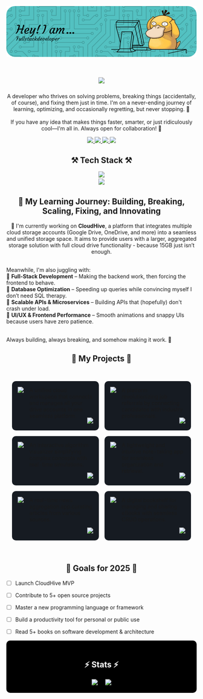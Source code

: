 <p align="center">
  <img src="./Header.png" alt="Masterheader">
</p>

<h1 align="center">
  <img src="https://readme-typing-svg.herokuapp.com/?font=Righteous&size=35&center=true&vCenter=true&width=500&height=70&duration=4000&lines=Hi+There!+👋;+I'm+Ayush+Katiyar😁!!;" />
</h1>

<p align="center">
A developer who thrives on solving problems, breaking things (accidentally, of course), and fixing them just in time. I'm on a never-ending journey of learning, optimizing, and occasionally regretting, but never stopping. 🚀
<br><br>
If you have any idea that makes things faster, smarter, or just ridiculously cool—I'm all in. Always open for collaboration! 🙌
</p>

<p align="center">
  <a href="https://www.linkedin.com/in/ayush-katiyar-6a0935238/" target="_blank">
    <img src="https://img.shields.io/badge/LinkedIn-0077B5?style=for-the-badge&logo=linkedin&logoColor=white" />
  </a>
  <a href="https://x.com/katiyarayush02" target="_blank">
    <img src="https://img.shields.io/badge/Twitter-1DA1F2?style=for-the-badge&logo=twitter&logoColor=white" />
  </a>
  <a href="https://portfolio-desr.vercel.app/" target="_blank">
    <img src="https://img.shields.io/badge/Portfolio-FF5722?style=for-the-badge&logo=vercel&logoColor=white" />
  </a>
  <a href="mailto:katiyarayush02@gmail.com" target="_blank">
    <img src="https://img.shields.io/badge/Gmail-D14836?style=for-the-badge&logo=gmail&logoColor=white" />
  </a>
</p>

<h2 align="center">⚒️ Tech Stack ⚒️</h2>

<p align="center">
  <img src="https://skillicons.dev/icons?i=react,bootstrap,notion,html,css,vscode,github,figma,tailwind,typescript,prisma" /><br>
  <img src="https://skillicons.dev/icons?i=nodejs,python,javascript,postman,express,netlify,npm,mongodb,c,mysql,vercel,git,nextjs,cpp,postgresql" />
</p>


<h2  align="center">🌱 My Learning Journey: Building, Breaking, Scaling, Fixing, and Innovating</h2>
<div align="center">
🔭 I'm currently working on <strong>CloudHive</strong>, a platform that integrates multiple cloud storage accounts (Google Drive, OneDrive, and more) into a seamless and unified storage space. It aims to provide users with a larger, aggregated storage solution with full cloud drive functionality - because 15GB just isn’t enough.<br><br>
</div>

Meanwhile, I'm also juggling with:<br>
🔹 <strong>Full-Stack Development</strong> – Making the backend work, then forcing the frontend to behave.<br>
🔹 <strong>Database Optimization</strong> – Speeding up queries while convincing myself I don’t need SQL therapy.<br>
🔹 <strong>Scalable APIs & Microservices</strong> – Building APIs that (hopefully) don't crash under load.<br>
🔹 <strong>UI/UX & Frontend Performance</strong> – Smooth animations and snappy UIs because users have zero patience.<br><br>

<div>Always building, always breaking, and somehow making it work. 🚀</div>



<h2 align="center">📂 My Projects 📂</h2>

<div align="center" style="display: inline-block; max-width: 900px;">
  <table align="center" style="border-collapse: separate; border-spacing: 15px;">
    <!-- Row 1 -->
    <tr>
      <!-- CloudHive -->
      <td style="padding: 15px; background: #161b22; border-radius: 10px; width: 50%;">
        <div style="display: flex; gap: 15px;">
          <a href="https://cloud-hive-app.vercel.app/" target="_blank">
            <img src="https://img.shields.io/badge/CloudHive-00FFFF?style=for-the-badge&logo=googledrive" />
          </a>
          <div style="flex: 1; position: relative; min-height: 100px;">
            <p style="margin: 0 0 15px 0;">A unified cloud workspace that connects and manages all your drive accounts in one seamless platform.</p>
            <div style="position: absolute; bottom: 0; right: 0;">
              <a href="https://github.com/aerick8602/CloudHive" target="_blank">
                <img src="https://img.shields.io/badge/%3C%2F%3E_Code-181717?style=for-the-badge&logo=github&logoColor=white" />
              </a>
            </div>
          </div>
        </div>
      </td>
      <!-- ReferralShala -->
      <td style="padding: 15px; background: #161b22; border-radius: 10px; width: 50%;">
        <div style="display: flex; gap: 15px;">
          <a href="https://referralshala.vercel.app/" target="_blank">
            <img src="https://img.shields.io/badge/ReferralShala-4CAF50?style=for-the-badge&logo=vercel&logoColor=white" />
          </a>
          <div style="flex: 1; position: relative; min-height: 100px;">
            <p style="margin: 0 0 15px 0;">A platform revolutionizing job referrals by connecting candidates with industry professionals.</p>
            <div style="position: absolute; bottom: 0; right: 0;">
              <a href="https://github.com/aerick8602/ReferralShala" target="_blank">
                <img src="https://img.shields.io/badge/%3C%2F%3E_Code-181717?style=for-the-badge&logo=github&logoColor=white" />
              </a>
            </div>
          </div>
        </div>
      </td>
    </tr>
    <!-- Row 2 -->
    <tr>
      <!-- Visulax -->
      <td style="padding: 15px; background: #161b22; border-radius: 10px; width: 50%;">
        <div style="display: flex; gap: 15px;">
          <a href="https://visulax2.netlify.app/" target="_blank">
            <img src="https://img.shields.io/badge/Visulax-FF9800?style=for-the-badge&logo=netlify&logoColor=white" />
          </a>
          <div style="flex: 1; position: relative; min-height: 100px;">
            <p style="margin: 0 0 15px 0;">An interactive algorithm visualizer simplifying complex concepts with real-time simulations.</p>
            <div style="position: absolute; bottom: 0; right: 0;">
              <a href="https://github.com/aerick8602/Visulax_2.0" target="_blank">
                <img src="https://img.shields.io/badge/%3C%2F%3E_Code-181717?style=for-the-badge&logo=github&logoColor=white" />
              </a>
            </div>
          </div>
        </div>
      </td>
      <!-- iNotePad -->
      <td style="padding: 15px; background: #161b22; border-radius: 10px; width: 50%;">
        <div style="display: flex; gap: 15px;">
          <a href="https://inotepadv1.netlify.app/" target="_blank">
            <img src="https://img.shields.io/badge/iNotePad-9C27B0?style=for-the-badge&logo=notion&logoColor=white" />
          </a>
          <div style="flex: 1; position: relative; min-height: 100px;">
            <p style="margin: 0 0 15px 0;">A lightweight and intuitive note-taking app for seamless organization and retrieval.</p>
            <div style="position: absolute; bottom: 0; right: 0;">
              <a href="https://github.com/aerick8602/iNotePad" target="_blank">
                <img src="https://img.shields.io/badge/%3C%2F%3E_Code-181717?style=for-the-badge&logo=github&logoColor=white" />
              </a>
            </div>
          </div>
        </div>
      </td>
    </tr>
    <!-- Row 3 -->
    <tr>
      <!-- NewsApp -->
      <td style="padding: 15px; background: #161b22; border-radius: 10px; width: 50%;">
        <div style="display: flex; gap: 15px;">
          <a href="https://news143.netlify.app/" target="_blank">
            <img src="https://img.shields.io/badge/News@pp-3F51B5?style=for-the-badge&logo=newspaper&logoColor=white" />
          </a>
          <div style="flex: 1; position: relative; min-height: 100px;">
            <p style="margin: 0 0 15px 0;">A real-time news aggregation app curating articles from various sources.</p>
            <div style="position: absolute; bottom: 0; right: 0;">
              <a href="https://github.com/aerick8602/NewsApp" target="_blank">
                <img src="https://img.shields.io/badge/%3C%2F%3E_Code-181717?style=for-the-badge&logo=github&logoColor=white" />
              </a>
            </div>
          </div>
        </div>
      </td>
      <!-- eBookHaven -->
      <td style="padding: 15px; background: #161b22; border-radius: 10px; width: 50%;">
        <div style="display: flex; gap: 15px;">
          <a href="https://ebookhaven.netlify.app/" target="_blank">
            <img src="https://img.shields.io/badge/eBookHaven-FF5722?style=for-the-badge&logo=bookstack&logoColor=white" />
          </a>
          <div style="flex: 1; position: relative; min-height: 100px;">
            <p style="margin: 0 0 15px 0;">A digital bookshelf for managing and sharing eBooks with seamless CRUD operations.</p>
            <div style="position: absolute; bottom: 0; right: 0;">
              <a href="https://github.com/aerick8602/eBook-Haven" target="_blank">
                <img src="https://img.shields.io/badge/%3C%2F%3E_Code-181717?style=for-the-badge&logo=github&logoColor=white" />
              </a>
            </div>
          </div>
        </div>
      </td>
    </tr>
  </table>
</div>

<h2 align="center">🎯 Goals for 2025 🎯</h2>  

- [ ] Launch CloudHive MVP  
- [ ] Contribute to 5+ open source projects  
- [ ] Master a new programming language or framework  
- [ ] Build a productivity tool for personal or public use  
- [ ] Read 5+ books on software development & architecture  


<div align="center" style="background-color: black; padding: 20px; border-radius: 10px; max-width: 800px; margin: 0 auto;">
  <h2 style="color: white;">⚡ Stats ⚡</h2>
  <div style="display: flex; justify-content: center; flex-wrap: wrap; gap: 20px;">
    <img src="https://github-readme-stats.vercel.app/api?username=aerick8602&theme=github_dark&show_icons=true" />
    <img src="https://github-readme-streak-stats.herokuapp.com/?user=aerick8602&theme=github_dark&count_private=true&layout=compact" />
  </div>
</div>

